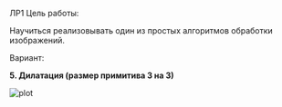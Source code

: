 ЛР1 
Цель работы:

Научиться реализовывать один из простых алгоритмов обработки изображений.

Вариант:

**5. Дилатация (размер примитива 3 на 3)**


![plot](https://https://github.com/GrigoriyShitov/ITMO_MCV/blob/master/1lab/pythonProject/data/1.jpg?raw=true)